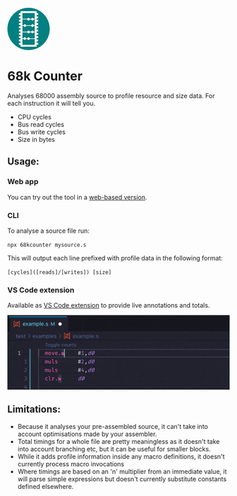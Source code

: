 ![Logo](images/icon.png)

# 68k Counter

Analyses 68000 assembly source to profile resource and size data. For each instruction it will tell you.

- CPU cycles
- Bus read cycles
- Bus write cycles
- Size in bytes

## Usage:

### Web app

You can try out the tool in a <a href="https://68kcounter-web.vercel.app/">web-based version</a>.

### CLI

To analyse a source file run:

`npx 68kcounter mysource.s`

This will output each line prefixed with profile data in the following format:

`[cycles]([reads]/[writes]) [size]`

### VS Code extension

Available as <a href="https://marketplace.visualstudio.com/items?itemName=gigabates.68kcounter">VS Code extension</a> to provide live annotations and totals.

![Output window screenshot](https://github.com/grahambates/68kcounter-vscode/raw/HEAD/images/demo.gif)

## Limitations:

- Because it analyses your pre-assembled source, it can't take into account
  optimisations made by your assembler.
- Total timings for a whole file are pretty meaningless as it doesn't take
  into account branching etc, but it can be useful for smaller blocks.
- While it adds profile information inside any macro definitions, it doesn't
  currently process macro invocations
- Where timings are based on an 'n' multiplier from an immediate value, it
  will parse simple expressions but doesn't currently substitute constants
  defined elsewhere.
